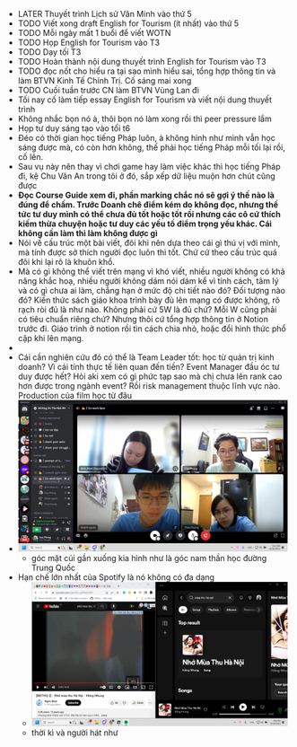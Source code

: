 - LATER Thuyết trình Lịch sử Văn Minh vào thứ 5
- TODO Viết xong draft English for Tourism (ít nhất) vào thứ 5
- TODO Mỗi ngày mất 1 buổi để viết WOTN
- TODO Họp English for Tourism vào T3
- TODO Dạy tối T3
- TODO Hoàn thành nội dung thuyết trình English for Tourism vào T3
- TODO đọc nốt cho hiểu ra tại sao mình hiểu sai, tổng hợp thông tin và làm BTVN Kinh Tế Chính Trị. Cố sáng mai xong
- TODO Cuối tuần trước CN làm BTVN Vùng Lan đi
- Tối nay cố làm tiếp essay English for Tourism và viết nội dung thuyết trình
- Không nhắc bọn nó à, thôi bọn nó làm xong rồi thì peer pressure lắm
- Họp tư duy sáng tạo vào tối t6
- Đéo có thời gian học tiếng Pháp luôn, à không hình như mình vẫn học sáng được mà, có còn hơn không, thế phải học tiếng Pháp mỗi tối lại rồi, cố lên.
- Sau vụ này nên thay vì chơi game hay làm việc khác thì học tiếng Pháp đi, kệ Chu Văn An trong tôi ở đó, sắp xếp dữ liệu muộn hơn chút cũng được
- **Đọc Course Guide xem đi, phần marking chắc nó sẽ gợi ý thế nào là đúng để chấm. Trước Doanh chê điểm kém do không đọc, nhưng thế tức tư duy mình có thể chưa đủ tốt hoặc tốt rồi nhưng các cô cứ thích kiếm thừa chuyện hoặc tư duy các yếu tố điểm trọng yếu khác. Cái không cần làm thì làm không được gì**
- Nói về cấu trúc một bài viết, đôi khi nên dựa theo cái gì thú vị với mình, mà tính được sở thích người đọc luôn thì tốt. Chứ cứ theo cấu trúc quá đôi khi lại rõ là khuôn khổ.
- Mà có gì không thể viết trên mạng vì khó viết, nhiều người không có khả năng khắc hoạ, nhiều người không dám nói dám kể vì tính cách, tâm lý và có gì chưa ai làm, chẳng hạn ở mức độ chi tiết nào đó? Đối tượng nào đó? Kiến thức sách giáo khoa trình bày đủ lên mạng có được không, rõ rạch ròi đủ là như nào. Không phải cứ 5W là đủ chứ? Mỗi W cũng phải có tiêu chuẩn riêng chứ? Nhưng thôi cứ tổng hợp thông tin ở Notion trước đi. Giáo trình ở notion rồi tìn cách chia nhỏ, hoặc đổi hình thức phổ cập khi lên mạng.
-
- Cái cần nghiên cứu đó có thể là Team Leader tốt: học từ quản trị kinh doanh? Vì cái tính thực tế liên quan đến tiền? Event Manager đầu óc tư duy được hết? Hỏi aki xem có gì phức tạp sao mà chị chưa lên rank cao hơn được trong ngành event? Rồi risk management thuộc lĩnh vực nào. Production của film học từ đâu
- ![image.png](../assets/image_1698677010406_0.png)
	- góc mặt cúi gần xuống kia hình như là góc nam thần học đường Trung Quốc
- Hạn chế lớn nhất của Spotify là nó không có đa dạng
	- ![image.png](../assets/image_1698677347779_0.png)
	- thời kì và người hát như
